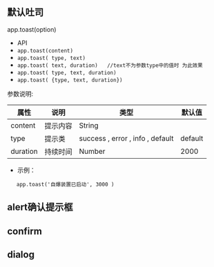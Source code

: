 ##  默认吐司  
app.toast(option)


*  API
  * ` app.toast(content) `
  * ` app.toast( type, text) `
  * ` app.toast( text, duration)   //text不为参数type中的值时 为此效果 `
  * ` app.toast( type, text, duration) `
  * ` app.toast( {type, text, duration}) `

参数说明:

| 属性 | 说明 | 类型 | 默认值 |
| --- | --- | --- | --- |
| content | 提示内容 | String | |
| type | 提示类 |  success  ,  error  ,  info  ,  default  | default |
| duration | 持续时间 | Number | 2000 |

* 示例：
  
```
   app.toast('自爆装置已启动', 3000 )

```


## alert确认提示框

## confirm

## dialog 